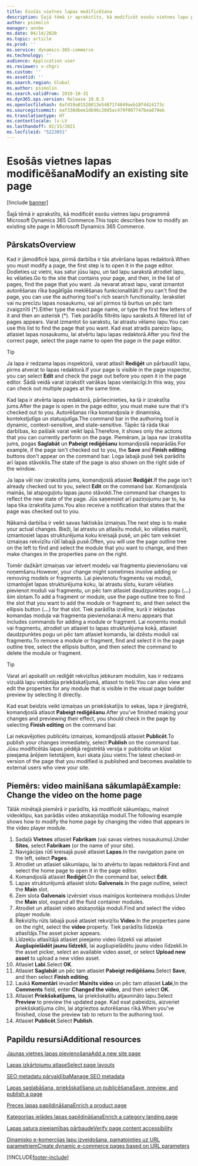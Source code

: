 ```yaml
---
title: Esošās vietnes lapas modificēšana
description: Šajā tēmā ir aprakstīts, kā modificēt esošu vietnes lapu programmā Microsoft Dynamics 365 Commerce.
author: psimolin
manager: annbe
ms.date: 04/14/2020
ms.topic: article
ms.prod: ''
ms.service: dynamics-365-commerce
ms.technology: ''
audience: Application user
ms.reviewer: v-chgri
ms.custom: ''
ms.assetid: ''
ms.search.region: Global
ms.author: psimolin
ms.search.validFrom: 2019-10-31
ms.dyn365.ops.version: Release 10.0.5
ms.openlocfilehash: 6afd19a01520813e54871f4849aeb18f4424173c
ms.sourcegitcommit: eaf330dbee1db96c20d5ac479f007747bea079eb
ms.translationtype: HT
ms.contentlocale: lv-LV
ms.lasthandoff: 02/15/2021
ms.locfileid: "5223051"
---
```

# <a name="modify-an-existing-site-page"></a><span data-ttu-id="cb1c3-103">Esošās vietnes lapas modificēšana</span><span class="sxs-lookup"><span data-stu-id="cb1c3-103">Modify an existing site page</span></span>


[!include [banner](includes/banner.md)]

<span data-ttu-id="cb1c3-104">Šajā tēmā ir aprakstīts, kā modificēt esošu vietnes lapu programmā Microsoft Dynamics 365 Commerce.</span><span class="sxs-lookup"><span data-stu-id="cb1c3-104">This topic describes how to modify an existing site page in Microsoft Dynamics 365 Commerce.</span></span>

## <a name="overview"></a><span data-ttu-id="cb1c3-105">Pārskats</span><span class="sxs-lookup"><span data-stu-id="cb1c3-105">Overview</span></span>

<span data-ttu-id="cb1c3-106">Kad ir jāmodificē lapa, pirmā darbība ir tās atvēršana lapas redaktorā.</span><span class="sxs-lookup"><span data-stu-id="cb1c3-106">When you must modify a page, the first step is to open it in the page editor.</span></span> <span data-ttu-id="cb1c3-107">Dodieties uz vietni, kas satur jūsu lapu, un tad lapu sarakstā atrodiet lapu, ko vēlaties.</span><span class="sxs-lookup"><span data-stu-id="cb1c3-107">Go to the site that contains your page, and then, in the list of pages, find the page that you want.</span></span> <span data-ttu-id="cb1c3-108">Ja nevarat atrast lapu, varat izmantot autorēšanas rīka bagātīgās meklēšanas funkcionalitāti.</span><span class="sxs-lookup"><span data-stu-id="cb1c3-108">If you can't find the page, you can use the authoring tool's rich search functionality.</span></span> <span data-ttu-id="cb1c3-109">Ierakstiet vai nu precīzu lapas nosaukumu, vai arī pirmos tā burtus un pēc tam zvaigznīti (\*).</span><span class="sxs-lookup"><span data-stu-id="cb1c3-109">Either type the exact page name, or type the first few letters of it and then an asterisk (\*).</span></span> <span data-ttu-id="cb1c3-110">Tiek parādīts filtrēts lapu saraksts.</span><span class="sxs-lookup"><span data-stu-id="cb1c3-110">A filtered list of pages appears.</span></span> <span data-ttu-id="cb1c3-111">Varat izmantot šo sarakstu, lai atrastu vēlamo lapu.</span><span class="sxs-lookup"><span data-stu-id="cb1c3-111">You can use this list to find the page that you want.</span></span> <span data-ttu-id="cb1c3-112">Kad esat atradis pareizo lapu, atlasiet lapas nosaukumu, lai atvērtu lapu lapas redaktorā.</span><span class="sxs-lookup"><span data-stu-id="cb1c3-112">After you find the correct page, select the page name to open the page in the page editor.</span></span>

> [!TIP]
> <span data-ttu-id="cb1c3-113">Ja lapa ir redzama lapas inspektorā, varat atlasīt **Rediģēt** un pārbaudīt lapu, pirms atverat to lapas redaktorā.</span><span class="sxs-lookup"><span data-stu-id="cb1c3-113">If your page is visible in the page inspector, you can select **Edit** and check the page out before you open it in the page editor.</span></span> <span data-ttu-id="cb1c3-114">Šādā veidā varat izrakstīt vairākas lapas vienlaicīgi.</span><span class="sxs-lookup"><span data-stu-id="cb1c3-114">In this way, you can check out multiple pages at the same time.</span></span>

<span data-ttu-id="cb1c3-115">Kad lapa ir atvērta lapas redaktorā, pārliecinieties, ka tā ir izrakstīta jums.</span><span class="sxs-lookup"><span data-stu-id="cb1c3-115">After the page is open in the page editor, you must make sure that it's checked out to you.</span></span> <span data-ttu-id="cb1c3-116">Autorēšanas rīka komandjosla ir dinamiska, kontekstjutīga un statusjutīga.</span><span class="sxs-lookup"><span data-stu-id="cb1c3-116">The command bar in the authoring tool is dynamic, context-sensitive, and state-sensitive.</span></span> <span data-ttu-id="cb1c3-117">Tāpēc tā rāda tikai darbības, ko pašlaik varat veikt lapā.</span><span class="sxs-lookup"><span data-stu-id="cb1c3-117">Therefore, it shows only the actions that you can currently perform on the page.</span></span> <span data-ttu-id="cb1c3-118">Piemēram, ja lapa nav izrakstīta jums, pogas **Saglabāt** un **Pabeigt rediģēšanu** komandjoslā neparādās.</span><span class="sxs-lookup"><span data-stu-id="cb1c3-118">For example, if the page isn't checked out to you, the **Save** and **Finish editing** buttons don't appear on the command bar.</span></span> <span data-ttu-id="cb1c3-119">Loga labajā pusē tiek parādīts arī lapas stāvoklis.</span><span class="sxs-lookup"><span data-stu-id="cb1c3-119">The state of the page is also shown on the right side of the window.</span></span>

<span data-ttu-id="cb1c3-120">Ja lapa vēl nav izrakstīta jums, komandjoslā atlasiet **Rediģēt**.</span><span class="sxs-lookup"><span data-stu-id="cb1c3-120">If the page isn't already checked out to you, select **Edit** on the command bar.</span></span> <span data-ttu-id="cb1c3-121">Komandjosla mainās, lai atspoguļotu lapas jauno stāvokli.</span><span class="sxs-lookup"><span data-stu-id="cb1c3-121">The command bar changes to reflect the new state of the page.</span></span> <span data-ttu-id="cb1c3-122">Jūs saņemsiet arī paziņojumu par to, ka lapa tika izrakstīta jums.</span><span class="sxs-lookup"><span data-stu-id="cb1c3-122">You also receive a notification that states that the page was checked out to you.</span></span>

<span data-ttu-id="cb1c3-123">Nākamā darbība ir veikt savas faktiskās izmaiņas.</span><span class="sxs-lookup"><span data-stu-id="cb1c3-123">The next step is to make your actual changes.</span></span> <span data-ttu-id="cb1c3-124">Bieži, lai atrastu un atlasītu moduli, ko vēlaties mainīt, izmantosiet lapas strukturējuma koku kreisajā pusē, un pēc tam veiksiet izmaiņas rekvizītu rūtī labajā pusē.</span><span class="sxs-lookup"><span data-stu-id="cb1c3-124">Often, you will use the page outline tree on the left to find and select the module that you want to change, and then make changes in the properties pane on the right.</span></span> 

<span data-ttu-id="cb1c3-125">Tomēr dažkārt izmaiņas var ietvert modeļu vai fragmentu pievienošanu vai noņemšanu.</span><span class="sxs-lookup"><span data-stu-id="cb1c3-125">However, your change might sometimes involve adding or removing models or fragments.</span></span> <span data-ttu-id="cb1c3-126">Lai pievienotu fragmentu vai moduli, izmantojiet lapas strukturējuma koku, lai atrastu slotu, kuram vēlaties pievienot moduli vai fragmentu, un pēc tam atlasiet daudzpunktes pogu (**...**) šim slotam.</span><span class="sxs-lookup"><span data-stu-id="cb1c3-126">To add a fragment or module, use the page outline tree to find the slot that you want to add the module or fragment to, and then select the ellipsis button (**...**) for that slot.</span></span> <span data-ttu-id="cb1c3-127">Tiek parādīta izvēlne, kurā ir iekļautas komandas moduļa vai fragmenta pievienošanai.</span><span class="sxs-lookup"><span data-stu-id="cb1c3-127">A menu appears that includes commands for adding a module or fragment.</span></span> <span data-ttu-id="cb1c3-128">Lai noņemtu moduli vai fragmentu, atrodiet un atlasiet to lapas strukturējuma kokā, atlasiet daudzpunktes pogu un pēc tam atlasiet komandu, lai dzēstu moduli vai fragmentu.</span><span class="sxs-lookup"><span data-stu-id="cb1c3-128">To remove a module or fragment, find and select it in the page outline tree, select the ellipsis button, and then select the command to delete the module or fragment.</span></span>

> [!TIP]
> <span data-ttu-id="cb1c3-129">Varat arī apskatīt un rediģēt rekvizītus jebkuram modulim, kas ir redzams vizuālā lapu veidotāja priekšskatījumā, atlasot to tieši.</span><span class="sxs-lookup"><span data-stu-id="cb1c3-129">You can also view and edit the properties for any module that is visible in the visual page builder preview by selecting it directly.</span></span>

<span data-ttu-id="cb1c3-130">Kad esat beidzis veikt izmaiņas un priekšskatījis to sekas, lapa ir jāreģistrē, komandjoslā atlasot **Pabeigt rediģēšanu**.</span><span class="sxs-lookup"><span data-stu-id="cb1c3-130">After you've finished making your changes and previewing their effect, you should check in the page by selecting **Finish editing** on the command bar.</span></span> 

<span data-ttu-id="cb1c3-131">Lai nekavējoties publicētu izmaiņas, komandjoslā atlasiet **Publicēt**.</span><span class="sxs-lookup"><span data-stu-id="cb1c3-131">To publish your changes immediately, select **Publish** on the command bar.</span></span> <span data-ttu-id="cb1c3-132">Jūsu modificētās lapas pēdējā reģistrētā versija ir publicēta un kļūst pieejama ārējiem lietotājiem, kuri skata jūsu vietni.</span><span class="sxs-lookup"><span data-stu-id="cb1c3-132">The latest checked-in version of the page that you modified is published and becomes available to external users who view your site.</span></span> 

## <a name="example-change-the-video-on-the-home-page"></a><span data-ttu-id="cb1c3-133">Piemērs: video mainīšana sākumlapā</span><span class="sxs-lookup"><span data-stu-id="cb1c3-133">Example: Change the video on the home page</span></span>

<span data-ttu-id="cb1c3-134">Tālāk minētajā piemērā ir parādīts, kā modificēt sākumlapu, mainot videoklipu, kas parādās video atskaņotāja modulī.</span><span class="sxs-lookup"><span data-stu-id="cb1c3-134">The following example shows how to modify the home page by changing the video that appears in the video player module.</span></span>

1. <span data-ttu-id="cb1c3-135">Sadaļā **Vietnes** atlasiet **Fabrikam** (vai savas vietnes nosaukumu).</span><span class="sxs-lookup"><span data-stu-id="cb1c3-135">Under **Sites**, select **Fabrikam** (or the name of your site).</span></span>
1. <span data-ttu-id="cb1c3-136">Navigācijas rūtī kreisajā pusē atlasiet **Lapas**.</span><span class="sxs-lookup"><span data-stu-id="cb1c3-136">In the navigation pane on the left, select **Pages**.</span></span>
1. <span data-ttu-id="cb1c3-137">Atrodiet un atlasiet sākumlapu, lai to atvērtu to lapas redaktorā.</span><span class="sxs-lookup"><span data-stu-id="cb1c3-137">Find and select the home page to open it in the page editor.</span></span>
1. <span data-ttu-id="cb1c3-138">Komandjoslā atlasiet **Rediģēt**.</span><span class="sxs-lookup"><span data-stu-id="cb1c3-138">On the command bar, select **Edit**.</span></span>
1. <span data-ttu-id="cb1c3-139">Lapas strukturējumā atlasiet slotu **Galvenais**.</span><span class="sxs-lookup"><span data-stu-id="cb1c3-139">In the page outline, select the **Main** slot.</span></span>
1. <span data-ttu-id="cb1c3-140">Zem slota **Galvenais** izvērsiet visus mainīgos konteinera moduļus.</span><span class="sxs-lookup"><span data-stu-id="cb1c3-140">Under the **Main** slot, expand all the fluid container modules.</span></span>
1. <span data-ttu-id="cb1c3-141">Atrodiet un atlasiet video atskaņotāja moduli.</span><span class="sxs-lookup"><span data-stu-id="cb1c3-141">Find and select the video player module.</span></span>
1. <span data-ttu-id="cb1c3-142">Rekvizītu rūts labajā pusē atlasiet rekvizītu **Video**.</span><span class="sxs-lookup"><span data-stu-id="cb1c3-142">In the properties pane on the right, select the **video** property.</span></span> <span data-ttu-id="cb1c3-143">Tiek parādīts līdzekļa atlasītājs.</span><span class="sxs-lookup"><span data-stu-id="cb1c3-143">The asset picker appears.</span></span>
1. <span data-ttu-id="cb1c3-144">Līdzekļu atlasītājā atlasiet pieejamo video līdzekli vai atlasiet **Augšupielādēt jaunu līdzekli**, lai augšupielādētu jaunu video līdzekli.</span><span class="sxs-lookup"><span data-stu-id="cb1c3-144">In the asset picker, select an available video asset, or select **Upload new asset** to upload a new video asset.</span></span>
1. <span data-ttu-id="cb1c3-145">Atlasiet **Labi**.</span><span class="sxs-lookup"><span data-stu-id="cb1c3-145">Select **OK**.</span></span>
1. <span data-ttu-id="cb1c3-146">Atlasiet **Saglabāt** un pēc tam atlasiet **Pabeigt rediģēšanu**.</span><span class="sxs-lookup"><span data-stu-id="cb1c3-146">Select **Save**, and then select **Finish editing**.</span></span>
1. <span data-ttu-id="cb1c3-147">Laukā **Komentāri** ievadiet **Mainīts video** un pēc tam atlasiet **Labi**,</span><span class="sxs-lookup"><span data-stu-id="cb1c3-147">In the **Comments** field, enter **Changed the video**, and then select **OK**.</span></span>
1. <span data-ttu-id="cb1c3-148">Atlasiet **Priekšskatījums**, lai priekšskatītu atjaunināto lapu.</span><span class="sxs-lookup"><span data-stu-id="cb1c3-148">Select **Preview** to preview the updated page.</span></span> <span data-ttu-id="cb1c3-149">Kad esat pabeidzis, aizveriet priekšskatījuma cilni, lai atgrieztos autorēšanas rīkā.</span><span class="sxs-lookup"><span data-stu-id="cb1c3-149">When you've finished, close the preview tab to return to the authoring tool.</span></span>
1. <span data-ttu-id="cb1c3-150">Atlasiet **Publicēt**.</span><span class="sxs-lookup"><span data-stu-id="cb1c3-150">Select **Publish**.</span></span>

## <a name="additional-resources"></a><span data-ttu-id="cb1c3-151">Papildu resursi</span><span class="sxs-lookup"><span data-stu-id="cb1c3-151">Additional resources</span></span>

[<span data-ttu-id="cb1c3-152">Jaunas vietnes lapas pievienošana</span><span class="sxs-lookup"><span data-stu-id="cb1c3-152">Add a new site page</span></span>](add-new-page.md)

[<span data-ttu-id="cb1c3-153">Lapas izkārtojumu atlase</span><span class="sxs-lookup"><span data-stu-id="cb1c3-153">Select page layouts</span></span>](select-page-layouts.md)

[<span data-ttu-id="cb1c3-154">SEO metadatu pārvaldība</span><span class="sxs-lookup"><span data-stu-id="cb1c3-154">Manage SEO metadata</span></span>](manage-seo-metadata.md)

[<span data-ttu-id="cb1c3-155">Lapas saglabāšana, priekšskatīšana un publicēšana</span><span class="sxs-lookup"><span data-stu-id="cb1c3-155">Save, preview, and publish a page</span></span>](save-preview-publish-page.md)

[<span data-ttu-id="cb1c3-156">Preces lapas papildināšana</span><span class="sxs-lookup"><span data-stu-id="cb1c3-156">Enrich a product page</span></span>](enrich-product-page.md)

[<span data-ttu-id="cb1c3-157">Kategorijas ielādes lapas papildināšana</span><span class="sxs-lookup"><span data-stu-id="cb1c3-157">Enrich a category landing page</span></span>](enrich-category-page.md)

[<span data-ttu-id="cb1c3-158">Lapas satura pieejamības pārbaude</span><span class="sxs-lookup"><span data-stu-id="cb1c3-158">Verify page content accessibility</span></span>](verify-accessibility.md)

[<span data-ttu-id="cb1c3-159">Dinamisko e-komercijas lapu izveidošana, pamatojoties uz URL parametriem</span><span class="sxs-lookup"><span data-stu-id="cb1c3-159">Create dynamic e-commerce pages based on URL parameters</span></span>](create-dynamic-pages.md)


[!INCLUDE[footer-include](../includes/footer-banner.md)]